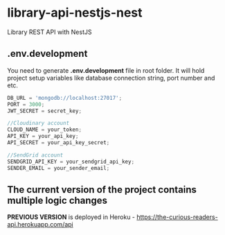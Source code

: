 # library-api-nestjs-nest

Library REST API with NestJS

## .env.development

You need to generate **.env.development** file in root folder.
It will hold project setup variables like database connection string, port number and etc.

```js
DB_URL = 'mongodb://localhost:27017';
PORT = 3000;
JWT_SECRET = secret_key;

//Cloudinary account
CLOUD_NAME = your_token;
API_KEY = your_api_key;
API_SECRET = your_api_key_secret;

//SendGrid account
SENDGRID_API_KEY = your_sendgrid_api_key;
SENDER_EMAIL = your_sender_email;
```

 ## The current version of the project contains multiple logic changes
 <b>PREVIOUS VERSION</b> is deployed in Heroku - https://the-curious-readers-api.herokuapp.com/api 
